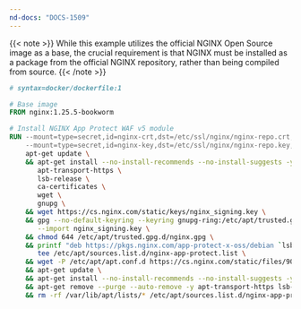 ```yaml
---
nd-docs: "DOCS-1509"
---
```


{{< note >}}
 While this example utilizes the official NGINX Open Source image as a base, the crucial requirement is that NGINX must be installed as a package from the official NGINX repository, rather than being compiled from source.
{{< /note >}}

```dockerfile
# syntax=docker/dockerfile:1

# Base image
FROM nginx:1.25.5-bookworm

# Install NGINX App Protect WAF v5 module
RUN --mount=type=secret,id=nginx-crt,dst=/etc/ssl/nginx/nginx-repo.crt,mode=0644 \
    --mount=type=secret,id=nginx-key,dst=/etc/ssl/nginx/nginx-repo.key,mode=0644 \
    apt-get update \
    && apt-get install --no-install-recommends --no-install-suggests -y \
       apt-transport-https \
       lsb-release \
       ca-certificates \
       wget \
       gnupg \
    && wget https://cs.nginx.com/static/keys/nginx_signing.key \
    && gpg --no-default-keyring --keyring gnupg-ring:/etc/apt/trusted.gpg.d/nginx.gpg \
       --import nginx_signing.key \
    && chmod 644 /etc/apt/trusted.gpg.d/nginx.gpg \
    && printf "deb https://pkgs.nginx.com/app-protect-x-oss/debian `lsb_release -cs` nginx-plus\n" | \
       tee /etc/apt/sources.list.d/nginx-app-protect.list \
    && wget -P /etc/apt/apt.conf.d https://cs.nginx.com/static/files/90pkgs-nginx \
    && apt-get update \
    && apt-get install --no-install-recommends --no-install-suggests -y nginx=1.25.5-1~bookworm app-protect-module-oss  \
    && apt-get remove --purge --auto-remove -y apt-transport-https lsb-release gnupg wget \
    && rm -rf /var/lib/apt/lists/* /etc/apt/sources.list.d/nginx-app-protect.list
```
